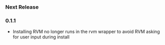 ### Next Release

### 0.1.1

* Installing RVM no longer runs in the rvm wrapper to avoid RVM asking for user input during install

